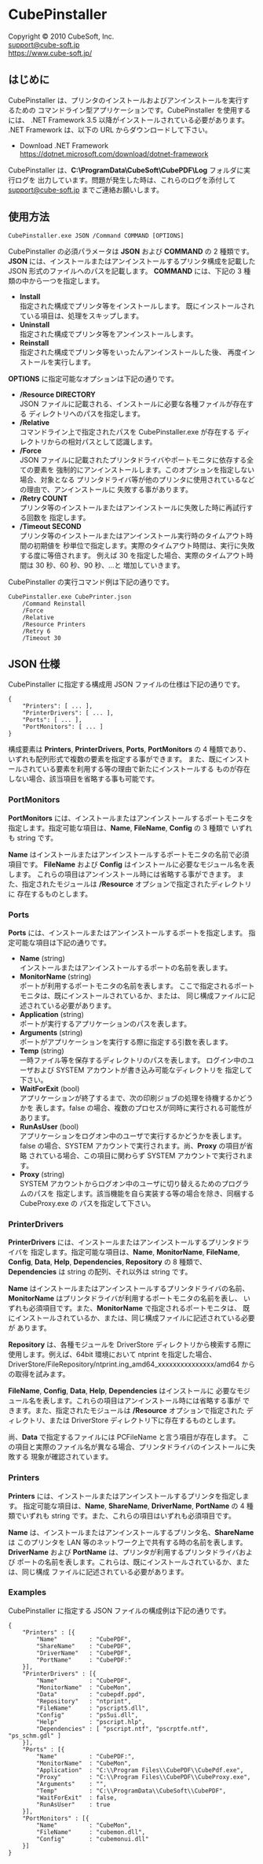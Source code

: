 CubePinstaller
====

Copyright © 2010 CubeSoft, Inc.  
support@cube-soft.jp  
https://www.cube-soft.jp/

## はじめに

CubePinstaller は、プリンタのインストールおよびアンインストールを実行するための
コマンドライン型アプリケーションです。CubePinstaller を使用するには、
.NET Framework 3.5 以降がインストールされている必要があります。
.NET Framework は、以下の URL からダウンロードして下さい。

* Download .NET Framework  
  https://dotnet.microsoft.com/download/dotnet-framework

CubePinstaller は、**C:\ProgramData\CubeSoft\CubePDF\Log** フォルダに実行ログを
出力しています。問題が発生した時は、これらのログを添付して support@cube-soft.jp
までご連絡お願いします。

## 使用方法

```
CubePinstaller.exe JSON /Command COMMAND [OPTIONS] 
```

CubePinstaller の必須パラメータは **JSON** および **COMMAND** の 2 種類です。
**JSON** には、インストールまたはアンインストールするプリンタ構成を記載した
JSON 形式のファイルへのパスを記載します。
**COMMAND** には、下記の 3 種類の中から一つを指定します。

* **Install**  
  指定された構成でプリンタ等をインストールします。
  既にインストールされている項目は、処理をスキップします。
* **Uninstall**  
  指定された構成でプリンタ等をアンインストールします。
* **Reinstall**  
  指定された構成でプリンタ等をいったんアンインストールした後、
  再度インストールを実行します。

**OPTIONS** に指定可能なオプションは下記の通りです。

* **/Resource DIRECTORY**  
  JSON ファイルに記載される、インストールに必要な各種ファイルが存在する
  ディレクトリへのパスを指定します。
* **/Relative**  
  コマンドライン上で指定されたパスを CubePinstaller.exe が存在する
  ディレクトリからの相対パスとして認識します。
* **/Force**  
  JSON ファイルに記載されたプリンタドライバやポートモニタに依存する全ての要素を
  強制的にアンインストールします。このオプションを指定しない場合、対象となる
  プリンタドライバ等が他のプリンタに使用されているなどの理由で、アンインストールに
  失敗する事があります。
* **/Retry COUNT**  
  プリンタ等のインストールまたはアンインストールに失敗した時に再試行する回数を
  指定します。
* **/Timeout SECOND**  
  プリンタ等のインストールまたはアンインストール実行時のタイムアウト時間の初期値を
  秒単位で指定します。実際のタイムアウト時間は、実行に失敗する度に等倍されます。
  例えば 30 を指定した場合、実際のタイムアウト時間は 30 秒、60 秒、90 秒、...と
  増加していきます。

CubePinstaller の実行コマンド例は下記の通りです。

```
CubePinstaller.exe CubePrinter.json
    /Command Reinstall
    /Force
    /Relative
    /Resource Printers
    /Retry 6
    /Timeout 30
```

## JSON 仕様

CubePinstaller に指定する構成用 JSON ファイルの仕様は下記の通りです。

```
{
    "Printers": [ ... ],
    "PrinterDrivers": [ ... ],
    "Ports": [ ... ],
    "PortMonitors": [ ... ]
}
```

構成要素は **Printers**, **PrinterDrivers**, **Ports**, **PortMonitors** の
4 種類であり、いずれも配列形式で複数の要素を指定する事ができます。
また、既にインストールされている要素を利用する等の理由で新たにインストールする
ものが存在しない場合、該当項目を省略する事も可能です。

### PortMonitors

**PortMonitors** には、インストールまたはアンインストールするポートモニタを
指定します。指定可能な項目は、**Name**, **FileName**, **Config** の 3 種類で
いずれも string です。

**Name** はインストールまたはアンインストールするポートモニタの名前で必須項目です。
**FileName** および **Config** はインストールに必要なモジュール名を表します。
これらの項目はアンインストール時には省略する事ができます。
また、指定されたモジュールは **/Resource** オプションで指定されたディレクトリに
存在するものとします。

### Ports

**Ports** には、インストールまたはアンインストールするポートを指定します。
指定可能な項目は下記の通りです。

* **Name** (string)  
  インストールまたはアンインストールするポートの名前を表します。
* **MonitorName** (string)  
  ポートが利用するポートモニタの名前を表します。
  ここで指定されるポートモニタは、既にインストールされているか、または、
  同じ構成ファイルに記述されている必要があります。
* **Application** (string)  
  ポートが実行するアプリケーションのパスを表します。
* **Arguments** (string)  
  ポートがアプリケーションを実行する際に指定する引数を表します。
* **Temp** (string)  
  一時ファイル等を保存するディレクトリのパスを表します。
  ログイン中のユーザおよび SYSTEM アカウントが書き込み可能なディレクトリを
  指定して下さい。
* **WaitForExit** (bool)  
  アプリケーションが終了するまで、次の印刷ジョブの処理を待機するかどうかを
  表します。false の場合、複数のプロセスが同時に実行される可能性があります。
* **RunAsUser** (bool)  
  アプリケーションをログオン中のユーザで実行するかどうかを表します。
  false の場合、SYSTEM アカウントで実行されます。尚、**Proxy** の項目が省略
  されている場合、この項目に関わらず SYSTEM アカウントで実行されます。
* **Proxy** (string)  
  SYSTEM アカウントからログオン中のユーザに切り替えるためのプログラムのパスを
  指定します。該当機能を自ら実装する等の場合を除き、同梱する CubeProxy.exe の
  パスを指定して下さい。

### PrinterDrivers

**PrinterDrivers** には、インストールまたはアンインストールするプリンタドライバを
指定します。指定可能な項目は、**Name**, **MonitorName**, **FileName**, **Config**,
**Data**, **Help**, **Dependencies**, **Repository** の 8 種類で、
**Dependencies** は string の配列、それ以外は string です。

**Name** はインストールまたはアンインストールするプリンタドライバの名前、
**MonitorName** はプリンタドライバが利用するポートモニタの名前を表し、
いずれも必須項目です。また、**MonitorName** で指定されるポートモニタは、
既にインストールされているか、または、同じ構成ファイルに記述されている必要が
あります。

**Repository** は、各種モジュールを DriverStore ディレクトリから検索する際に
使用します。例えば、64bit 環境において ntprint を指定した場合、
DriverStore/FileRepository/ntprint.ing_amd64_xxxxxxxxxxxxxxx/amd64
からの取得を試みます。

**FileName**, **Config**, **Data**, **Help**, **Dependencies** はインストールに
必要なモジュール名を表します。これらの項目はアンインストール時には省略する事が
できます。また、指定されたモジュールは **/Resource** オプションで指定された
ディレクトリ、または DriverStore ディレクトリ下に存在するものとします。

尚、**Data** で指定するファイルには PCFileName と言う項目が存在します。
この項目と実際のファイル名が異なる場合、プリンタドライバのインストールに失敗する
現象が確認されています。

### Printers

**Printers** には、インストールまたはアンインストールするプリンタを指定します。
指定可能な項目は、**Name**, **ShareName**, **DriverName**, **PortName** の
4 種類でいずれも string です。また、これらの項目はいずれも必須項目です。

**Name** は、インストールまたはアンインストールするプリンタ名、**ShareName** は
このプリンタを LAN 等のネットワーク上で共有する時の名前を表します。
**DriverName** および **PortName** は、プリンタが利用するプリンタドライバおよび
ポートの名前を表します。これらは、既にインストールされているか、または、同じ構成
ファイルに記述されている必要があります。

### Examples

CubePinstaller に指定する JSON ファイルの構成例は下記の通りです。

```
{
    "Printers" : [{
        "Name"         : "CubePDF",
        "ShareName"    : "CubePDF",
        "DriverName"   : "CubePDF",
        "PortName"     : "CubePDF:"
    }],
    "PrinterDrivers" : [{
        "Name"         : "CubePDF",
        "MonitorName"  : "CubeMon",
        "Data"         : "cubepdf.ppd",
        "Repository"   : "ntprint",
        "FileName"     : "pscript5.dll",
        "Config"       : "ps5ui.dll",
        "Help"         : "pscript.hlp",
        "Dependencies" : [ "pscript.ntf", "pscrptfe.ntf", "ps_schm.gdl" ]
    }],
    "Ports" : [{
        "Name"         : "CubePDF:",
        "MonitorName"  : "CubeMon",
        "Application"  : "C:\\Program Files\\CubePDF\\CubePdf.exe",
        "Proxy"        : "C:\\Program Files\\CubePDF\\CubeProxy.exe",
        "Arguments"    : "",
        "Temp"         : "C:\\ProgramData\\CubeSoft\\CubePDF",
        "WaitForExit"  : false,
        "RunAsUser"    : true
    }],
    "PortMonitors" : [{
        "Name"         : "CubeMon",
        "FileName"     : "cubemon.dll",
        "Config"       : "cubemonui.dll"
    }]
}
```

